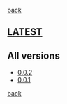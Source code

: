 [back](index)
## [LATEST](ver/0.0.2/sysadmin-manual.html)
## All versions
* [0.0.2](ver/0.0.2/sysadmin-manual.html)
* [0.0.1](ver/0.0.1/sysadmin-manual.html)


[back](index)
